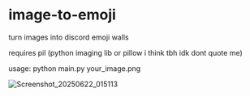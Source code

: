 # image-to-emoji
turn images into discord emoji walls

requires pil (python imaging lib or pillow i think tbh idk dont quote me)

usage:
python main.py your_image.png

![Screenshot_20250622_015113](https://github.com/user-attachments/assets/116237ca-765f-401f-bdb4-d4683d6b0ecc)
